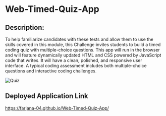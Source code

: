 # Web-Timed-Quiz-App
## Description:
To help familiarize candidates with these tests and allow them to use the skills covered in this module, this Challenge invites students to build a timed coding quiz with multiple-choice questions. This app will run in the browser and will feature dynamically updated HTML and CSS powered by JavaScript code that  writes. It will have a clean, polished, and responsive user interface. A typical coding assessment includes both multiple-choice questions and interactive coding challenges.

![Quiz](https://github.com/Farjana-04/Web-Timed-Quiz-App/assets/92415181/c5f9ebd9-48a8-45ad-9157-ae6cfdc49559)

## Deployed Application Link
https://farjana-04.github.io/Web-Timed-Quiz-App/
